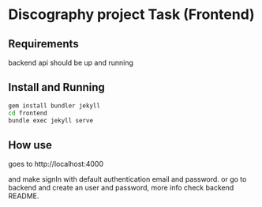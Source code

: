 # Discography project Task (Frontend)

## Requirements

backend api should be up and running

## Install and Running
```bash
gem install bundler jekyll
cd frontend
bundle exec jekyll serve
```

## How use

goes to http://localhost:4000

and make signIn with default authentication email and password. or go to backend and create an user and password, more info check backend README.

